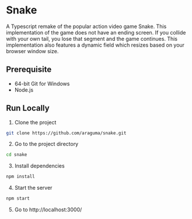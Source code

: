 # Snake
A Typescript remake of the popular action video game Snake. This implementation of the game does not have an ending screen. If you collide with your own tail, you lose that segment and the game continues. This implementation also features a dynamic field which resizes based on your browser window size.

## Prerequisite

- 64-bit Git for Windows
- Node.js

## Run Locally

1. Clone the project
```bash
git clone https://github.com/araguma/snake.git
```

2. Go to the project directory
```bash
cd snake
```

3. Install dependencies
```bash
npm install
```

4. Start the server

```bash
npm start
```

5. Go to http://localhost:3000/
